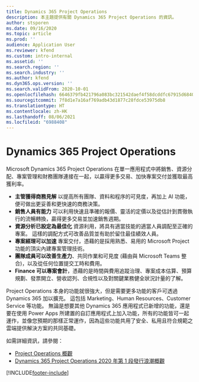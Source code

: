 ```yaml
---
title: Dynamics 365 Project Operations
description: 本主題提供有關 Dynamics 365 Project Operations 的資訊。
author: stsporen
ms.date: 09/16/2020
ms.topic: article
ms.prod: ''
audience: Application User
ms.reviewer: kfend
ms.custom: intro-internal
ms.assetid: ''
ms.search.region: ''
ms.search.industry: ''
ms.author: kfend
ms.dyn365.ops.version: ''
ms.search.validFrom: 2020-10-01
ms.openlocfilehash: 6646379fb421796a083bc321542daef4f58dcddfc67915d68403c2a370ba90c4
ms.sourcegitcommit: 7f8d1e7a16af769adb43d1877c28fdce53975db8
ms.translationtype: HT
ms.contentlocale: zh-HK
ms.lasthandoff: 08/06/2021
ms.locfileid: "6988408"
---
```

# <a name="dynamics-365-project-operations"></a>Dynamics 365 Project Operations

Microsoft Dynamics 365 Project Operations 在單一應用程式中將銷售、資源分配、專案管理和財務團隊連接在一起，以贏得更多交易、加快專案交付並獲取最高獲利率。

-   **主管獲得商務見解** 以提高所有團隊、資料和程序的可見度，再加上 AI 功能，便可做出更妥善和更快速的商務決策。
-   **銷售人員有能力** 可以利用快速且準確的報價、靈活的定價以及從估計到貫徹執行的流暢轉換，贏得更多交易並加速銷售週期。
-   **資源分析已設定為最佳化** 資源利用，將具有適當技能的適當人員調配至正確的專案。 這樣的調配方式可改善品質並有助於留住最佳績效人員。
-   **專案經理可以加速** 專案交付，憑藉的是採用熟悉、易用的 Microsoft Project 功能的頂尖內建專案管理技術。
-   **團隊成員可以改善生產力**、共同作業和可見度 (藉由與 Microsoft Teams 整合)，以及從任何位置提交工時和費用。
-   **Finance 可以專案會計**，憑藉的是時間與費用追蹤治理、專案成本估算、預算規劃、發票開立、營收認列、合規性以及對關鍵業務健全狀況計量的了解。

Project Operations 本身的功能就很強大，但是需要更多功能的客戶可透過 Dynamics 365 加以擴充。 這包括 Marketing、Human Resources、Customer Service 等功能。 無論是想要其他 Dynamics 365 應用程式已新增的功能，還是要在使用 Power Apps 所建置的自訂應用程式上加入功能，所有的功能皆可一起運作，並像您預期的那樣正常運作，因為這些功能共用了安全、私用且符合規範之雲端提供解決方案的共同基礎。

如需詳細資訊，請參閱：

- [Project Operations 概觀](https://dynamics.microsoft.com/en-us/project-operations/overview/)
- [Dynamics 365 Project Operations 2020 年第 1 段發行浪潮概觀](/dynamics365-release-plan/2020wave1/dynamics365-project-operations/)



[!INCLUDE[footer-include](includes/footer-banner.md)]
